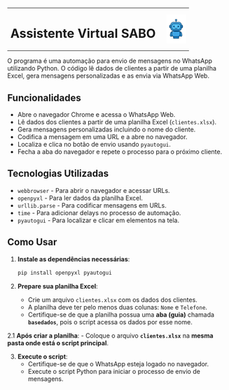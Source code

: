 <table>
  <tr>
    <td><h1> Assistente Virtual SABO</h1></td>
    <td><img src="./sabo-.png" alt="Logo do SABO" width="45" style="margin-left:10px; vertical-align:middle;"></td>
  </tr>
</table>


O programa é uma automação para envio de mensagens no WhatsApp utilizando Python. O código lê dados de clientes a partir de uma planilha Excel, gera mensagens personalizadas e as envia via WhatsApp Web.

## Funcionalidades

- Abre o navegador Chrome e acessa o WhatsApp Web.
- Lê dados dos clientes a partir de uma planilha Excel (`clientes.xlsx`).
- Gera mensagens personalizadas incluindo o nome do cliente.
- Codifica a mensagem em uma URL e a abre no navegador.
- Localiza e clica no botão de envio usando `pyautogui`.
- Fecha a aba do navegador e repete o processo para o próximo cliente.

## Tecnologias Utilizadas

- `webbrowser` - Para abrir o navegador e acessar URLs.
- `openpyxl` - Para ler dados da planilha Excel.
- `urllib.parse` - Para codificar mensagens em URLs.
- `time` - Para adicionar delays no processo de automação.
- `pyautogui` - Para localizar e clicar em elementos na tela.

## Como Usar

1. **Instale as dependências necessárias**:
    ```sh
    pip install openpyxl pyautogui
    ```

2. **Prepare sua planilha Excel**:
    - Crie um arquivo `clientes.xlsx` com os dados dos clientes.
    - A planilha deve ter pelo menos duas colunas: `Nome` e `Telefone`.
    - Certifique-se de que a planilha possua uma **aba (guia)** chamada **`basedados`**, pois o script acessa os dados por esse nome.  

2.1 **Após criar a planilha**:
    - Coloque o arquivo **`clientes.xlsx`** na **mesma pasta onde está o script principal**.

3. **Execute o script**:
    - Certifique-se de que o WhatsApp esteja logado no navegador.
    - Execute o script Python para iniciar o processo de envio de mensagens.
